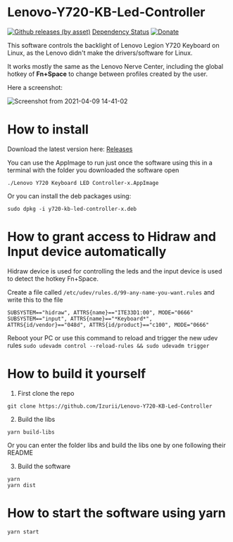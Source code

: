 # Lenovo-Y720-KB-Led-Controller

[![Github releases (by asset)](https://img.shields.io/github/downloads/Izurii/Lenovo-Y720-KB-Led-Controller/total.svg)](https://github.com/Izurii/Lenovo-Y720-KB-Led-Controller/releases/) [Dependency Status][depstat-url] [![Donate](https://img.shields.io/badge/Donate-PayPal-green.svg)](https://www.paypal.com/donate/?hosted_button_id=VCESYBAUCTF5S)

This software controls the backlight of Lenovo Legion Y720 Keyboard on Linux, as the Lenovo didn't make the drivers/software for Linux.

It works mostly the same as the Lenovo Nerve Center, including the global hotkey of **Fn+Space** to change between profiles created by the user.

Here a screenshot:

![Screenshot from 2021-04-09 14-41-02](https://user-images.githubusercontent.com/46232520/114219873-a24fe100-9941-11eb-885e-57e28ce7df80.png)

# How to install

Download the latest version here: [Releases](https://github.com/Izurii/Lenovo-Y720-KB-Led-Controller/releases)

You can use the AppImage to run just once the software using this in a terminal with the folder you downloaded the software open

```
./Lenovo Y720 Keyboard LED Controller-x.AppImage
```

Or you can install the deb packages using:

```
sudo dpkg -i y720-kb-led-controller-x.deb
```

# How to grant access to Hidraw and Input device automatically

Hidraw device is used for controlling the leds and the input device is used to detect the hotkey Fn+Space.

Create a file called `/etc/udev/rules.d/99-any-name-you-want.rules` and write this to the file

```
SUBSYSTEM=="hidraw", ATTRS{name}=="ITE33D1:00", MODE="0666"
SUBSYSTEM=="input", ATTRS{name}=="*Keyboard*", ATTRS{id/vendor}=="048d", ATTRS{id/product}=="c100", MODE="0666"
```

Reboot your PC or use this command to reload and trigger the new udev rules `sudo udevadm control --reload-rules && sudo udevadm trigger`

# How to build it yourself

1. First clone the repo

```
git clone https://github.com/Izurii/Lenovo-Y720-KB-Led-Controller
```

2. Build the libs

```
yarn build-libs
```

Or you can enter the folder libs and build the libs one by one following their README

3. Build the software

```
yarn
yarn dist
```

# How to start the software using yarn

```
yarn start
```

[depstat-url]: https://david-dm.org/Izurii/Lenovo-Y720-KB-Led-Controller
[depstat-image]: https://david-dm.org/Izurii/Lenovo-Y720-KB-Led-Controller.svg?style=flat
